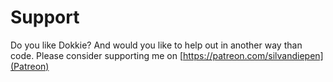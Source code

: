 # Support

Do you like Dokkie? And would you like to help out in another way than code. Please consider supporting me on [https://patreon.com/silvandiepen](Patreon)

